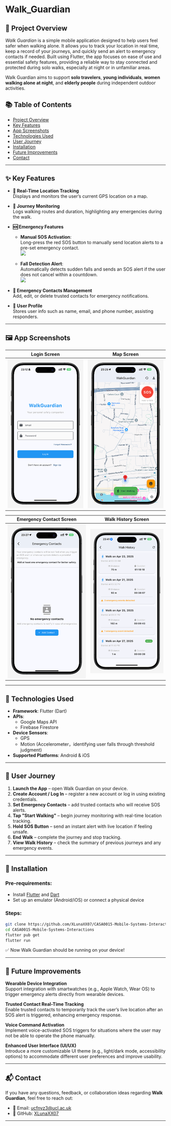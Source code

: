 # Walk_Guardian

## 📱 Project Overview

*Walk Guardian* is a simple mobile application designed to help users feel safer when walking alone. It allows you to track your location in real time, keep a record of your journeys, and quickly send an alert to emergency contacts if needed. Built using Flutter, the app focuses on ease of use and essential safety features, providing a reliable way to stay connected and protected during solo walks, especially at night or in unfamiliar areas.

Walk Guardian aims to support **solo travelers**, **young individuals**, **women walking alone at night**, and **elderly people** during independent outdoor activities.

## 📚 Table of Contents
- [Project Overview](#-project-overview)
- [Key Features](#-key-features)
- [App Screenshots](#-app-screenshots)
- [Technologies Used](#-technologies-used)
- [User Journey](#-user-journey)
- [Installation](#-installation)
- [Future Improvements](#-future-improvements)
- [Contact](#-contact)

---

## ✨ Key Features

- **🧭 Real-Time Location Tracking**  
  Displays and monitors the user’s current GPS location on a map.

- **📍 Journey Monitoring**  
  Logs walking routes and duration, highlighting any emergencies during the walk.

- **🆘 Emergency Features**  
  - **Manual SOS Activation**:  
    Long-press the red SOS button to manually send location alerts to a pre-set emergency contact.  
    ![](manualSOS.GIF)
    
  - **Fall Detection Alert**:  
    Automatically detects sudden falls and sends an SOS alert if the user does not cancel within a countdown.  
    ![](fallen.GIF)

- **📇 Emergency Contacts Management**  
  Add, edit, or delete trusted contacts for emergency notifications.

- **👤 User Profile**  
  Stores user info such as name, email, and phone number, assisting responders.

---

## 🖼 App Screenshots

| Login Screen | Map Screen |
|:---:|:---:|
| ![](login.png) | ![](map.png) |

| Emergency Contact Screen | Walk History Screen |
|:---:|:---:|
| ![](emergencycontact.png) | ![](walkinghistory.png) |

---


## 🧠 Technologies Used

- **Framework**: Flutter (Dart)
- **APIs**:
  - Google Maps API
  - Firebase Firestore
- **Device Sensors**:
  - GPS
  - Motion (Accelerometer，identifying user falls through threshold judgment)
- **Supported Platforms**: Android & iOS

---

## 🧭 User Journey

1. **Launch the App** – open Walk Guardian on your device.
2. **Create Account / Log In** – register a new account or log in using existing credentials.
3. **Set Emergency Contacts** – add trusted contacts who will receive SOS alerts.
4. **Tap "Start Walking"** – begin journey monitoring with real-time location tracking.
5. **Hold SOS Button** – send an instant alert with live location if feeling unsafe.
6. **End Walk** – complete the journey and stop tracking.
7. **View Walk History** – check the summary of previous journeys and any emergency events.

---

## 🚀 Installation

### Pre-requirements:
- Install [Flutter](https://flutter.dev/) and [Dart](https://dart.dev/)
- Set up an emulator (Android/iOS) or connect a physical device

### Steps:
```bash
git clone https://github.com/XLunaXX07/CASA0015-Mobile-Systems-Interactions.git
cd CASA0015-Mobile-Systems-Interactions
flutter pub get
flutter run
```

✅ Now Walk Guardian should be running on your device!


---

## 🌟 Future Improvements

**Wearable Device Integration**  
   Support integration with smartwatches (e.g., Apple Watch, Wear OS) to trigger emergency alerts directly from wearable devices.

**Trusted Contact Real-Time Tracking**  
   Enable trusted contacts to temporarily track the user’s live location after an SOS alert is triggered, enhancing emergency response.

**Voice Command Activation**  
   Implement voice-activated SOS triggers for situations where the user may not be able to operate the phone manually.

**Enhanced User Interface (UI/UX)**  
   Introduce a more customizable UI theme (e.g., light/dark mode, accessibility options) to accommodate different user preferences and improve usability.

---

## 📬 Contact

If you have any questions, feedback, or collaboration ideas regarding **Walk Guardian**, feel free to reach out:

- 📧 Email: ucfnyz3@ucl.ac.uk
- 🐙 GitHub: [XLunaXX07](https://github.com/XLunaXX07)

---
